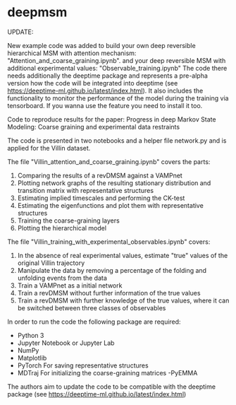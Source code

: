 # deepmsm

UPDATE:

New example code was added to build your own deep reversible hierarchical MSM with attention mechanism:
"Attention_and_coarse_graining.ipynb".
and your deep reversible MSM with additional experimental values:
"Observable_training.ipynb"
The code there needs additionally the deeptime package and represents a pre-alpha version how the code will
be integrated into deeptime (see https://deeptime-ml.github.io/latest/index.html). It also includes the functionality to
monitor the performance of the model during the training via tensorboard. If you wanna use the feature you need to install
it too.


Code to reproduce results for the paper: Progress in deep Markov State Modeling: Coarse graining and experimental data restraints

The code is presented in two notebooks and a helper file network.py and is applied for the Villin dataset. 

The file "Villin_attention_and_coarse_graining.ipynb" covers the parts:
1. Comparing the results of a revDMSM against a VAMPnet
2. Plotting network graphs of the resulting stationary distribution and transition matrix with representative structures
3. Estimating implied timescales and performing the CK-test
4. Estimating the eigenfunctions and plot them with representative structures
5. Training the coarse-graining layers
6. Plotting the hierarchical model

The file "Villin_training_with_experimental_observables.ipynb" covers:
1. In the absence of real experimental values, estimate "true" values of the original Villin trajectory
2. Manipulate the data by removing a percentage of the folding and unfolding events from the data
3. Train a VAMPnet as a initial network
4. Train a revDMSM without further information of the true values
5. Train a revDMSM with further knowledge of the true values, where it can be switched between three classes of observables

In order to run the code the following package are required:
- Python 3
- Jupyter Notebook or Jupyter Lab
- NumPy
- Matplotlib
- PyTorch
For saving representative structures 
- MDTraj
For initializing the coarse-graining matrices
-PyEMMA

The authors aim to update the code to be compatible with the deeptime package (see https://deeptime-ml.github.io/latest/index.html)
